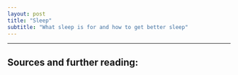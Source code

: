 ```yaml
---
layout: post
title: "Sleep"
subtitle: "What sleep is for and how to get better sleep"
---
```



--------

## Sources and further reading:

[^1]:[The “Boundless” as Principle, Anaximander, The Internet Encyclopedia of Philosophy (Accessed: 9th June 2015)](http://www.iep.utm.edu/anaximan/#H2)
[^2]:[Zeno’s Paradoxes, The Internet Encyclopedia of Philosophy  (Accessed: 9th June 2015)](http://www.iep.utm.edu/zeno-par/)
[^3]:[Zeno's Paradox, Numberphile](https://www.youtube.com/watch?v=u7Z9UnWOJNY)
[^4]:[What is the difference between potential and actual infinity?, Mooculus, Jim Fowler](https://www.youtube.com/watch?v=rNBoGy19lHc)
[^5]:[Proof, The Square Root of 2 is Irrational, UMKC](https://www.youtube.com/watch?v=2NjUZHmTxSA)
